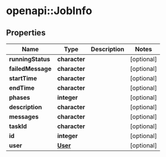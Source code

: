 # openapi::JobInfo


## Properties
Name | Type | Description | Notes
------------ | ------------- | ------------- | -------------
**runningStatus** | **character** |  | [optional] 
**failedMessage** | **character** |  | [optional] 
**startTime** | **character** |  | [optional] 
**endTime** | **character** |  | [optional] 
**phases** | **integer** |  | [optional] 
**description** | **character** |  | [optional] 
**messages** | **character** |  | [optional] 
**taskId** | **character** |  | [optional] 
**id** | **integer** |  | [optional] 
**user** | [**User**](User.md) |  | [optional] 


